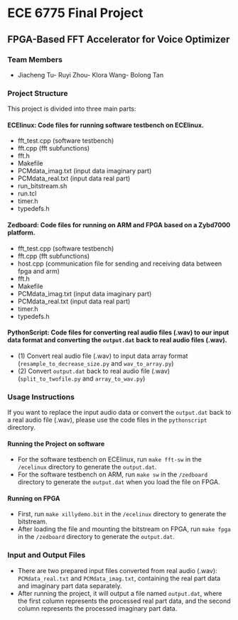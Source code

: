 # ECE 6775 Final Project
## FPGA-Based FFT Accelerator for Voice Optimizer

### Team Members
- Jiacheng Tu- Ruyi Zhou- Klora Wang- Bolong Tan

### Project Structure
This project is divided into three main parts:

#### **ECElinux**: Code files for running software testbench on ECElinux.
- fft_test.cpp (software testbench)
- fft.cpp (fft subfunctions)
- fft.h
- Makefile
- PCMdata_imag.txt (input data imaginary  part)
- PCMdata_real.txt (input data real part)
- run_bitstream.sh
- run.tcl
- timer.h
- typedefs.h

#### **Zedboard**: Code files for running on ARM and FPGA based on a Zybd7000 platform.
- fft_test.cpp (software testbench)
- fft.cpp (fft subfunctions)
- host.cpp (communication file for sending and receiving data between fpga and arm)
- fft.h
- Makefile
- PCMdata_imag.txt (input data imaginary  part)
- PCMdata_real.txt (input data real part)
- timer.h
- typedefs.h
  
#### **PythonScript**: Code files for converting real audio files (.wav) to our input data format and converting the `output.dat` back to real audio files (.wav).
- (1) Convert real audio file (.wav) to input data array format (`resample_to_decrease_size.py` and `wav_to_array.py`)
- (2) Convert `output.dat` back to real audio file (.wav) (`split_to_twofile.py` and `array_to_wav.py`)

### Usage Instructions
If you want to replace the input audio data or convert the `output.dat` back to a real audio file (.wav), please use the code files in the `pythonscript` directory.

#### Running the Project on software
- For the software testbench on ECElinux, run `make fft-sw` in the `/ecelinux` directory to generate the `output.dat`.
- For the software testbench on ARM, run `make sw` in the `/zedboard` directory to generate the `output.dat` when you load the file on FPGA.

#### Running on FPGA
- First, run `make xillydemo.bit` in the `/ecelinux` directory to generate the bitstream.
- After loading the file and mounting the bitstream on FPGA, run `make fpga` in the `/zedboard` directory to generate the `output.dat`.

### Input and Output Files
- There are two prepared input files converted from real audio (.wav): `PCMdata_real.txt` and `PCMdata_imag.txt`, containing the real part data and imaginary part data separately.
- After running the project, it will output a file named `output.dat`, where the first column represents the processed real part data, and the second column represents the processed imaginary part data.


